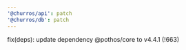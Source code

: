 ```yaml
---
'@churros/api': patch
'@churros/db': patch
---
```


fix(deps): update dependency @pothos/core to v4.4.1 (!663)
